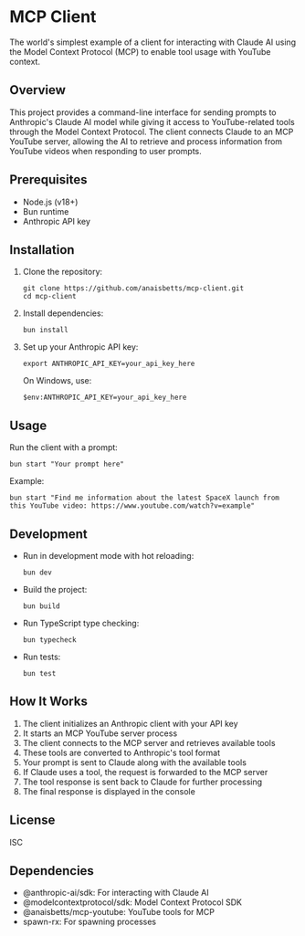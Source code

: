 # MCP Client

The world's simplest example of a client for interacting with Claude AI using the Model Context Protocol (MCP) to enable tool usage with YouTube context.

## Overview

This project provides a command-line interface for sending prompts to Anthropic's Claude AI model while giving it access to YouTube-related tools through the Model Context Protocol. The client connects Claude to an MCP YouTube server, allowing the AI to retrieve and process information from YouTube videos when responding to user prompts.

## Prerequisites

- Node.js (v18+)
- Bun runtime
- Anthropic API key

## Installation

1. Clone the repository:
   ```
   git clone https://github.com/anaisbetts/mcp-client.git
   cd mcp-client
   ```

2. Install dependencies:
   ```
   bun install
   ```

3. Set up your Anthropic API key:
   ```
   export ANTHROPIC_API_KEY=your_api_key_here
   ```
   
   On Windows, use:
   ```
   $env:ANTHROPIC_API_KEY=your_api_key_here
   ```

## Usage

Run the client with a prompt:

```
bun start "Your prompt here"
```

Example:

```
bun start "Find me information about the latest SpaceX launch from this YouTube video: https://www.youtube.com/watch?v=example"
```

## Development

- Run in development mode with hot reloading:
  ```
  bun dev
  ```

- Build the project:
  ```
  bun build
  ```

- Run TypeScript type checking:
  ```
  bun typecheck
  ```

- Run tests:
  ```
  bun test
  ```

## How It Works

1. The client initializes an Anthropic client with your API key
2. It starts an MCP YouTube server process
3. The client connects to the MCP server and retrieves available tools
4. These tools are converted to Anthropic's tool format
5. Your prompt is sent to Claude along with the available tools
6. If Claude uses a tool, the request is forwarded to the MCP server
7. The tool response is sent back to Claude for further processing
8. The final response is displayed in the console

## License

ISC

## Dependencies

- @anthropic-ai/sdk: For interacting with Claude AI
- @modelcontextprotocol/sdk: Model Context Protocol SDK
- @anaisbetts/mcp-youtube: YouTube tools for MCP
- spawn-rx: For spawning processes
